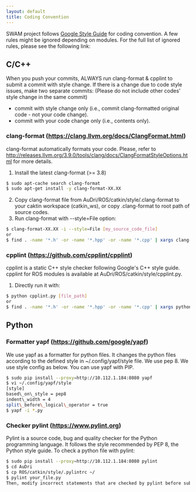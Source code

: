 ```yaml
---
layout: default
title: Coding Convention
---
```


SWAM project follows [Google Style Guide](https://google.github.io/styleguide/cppguide.html) for coding convention.
A few rules might be ignored depending on modules. For the full list of ignored rules, please see the following link:

## C/C++
When you push your commits, ALWAYS run clang-format & cpplint to submit a commit with style change. If there is a change due to code style issues, make two separate commits: (Please do not include other codes' style change in the same commit)
- commit with style change only (i.e., commit clang-formatted original code - not your code change).
- commit with your code change only (i.e., contents only).

### clang-format (https://clang.llvm.org/docs/ClangFormat.html)
clang-format automatically formats your code.
Please, refer to http://releases.llvm.org/3.9.0/tools/clang/docs/ClangFormatStyleOptions.html for more details.
1. Install the latest clang-format (>= 3.8)
```bash
$ sudo apt-cache search clang-format
$ sudo apt-get install -y clang-format-XX.XX
```
2. Copy clang-format file from AuDri/ROS/catkin/style/.clang-format to your caktin workspace (catkin_ws), or copy .clang-format to root path of source codes.
3. Run clang-format with --style=File option:
```bash
$ clang-format-XX.XX -i --style=File [my_source_code_file]
or 
$ find . -name '*.h' -or -name '*.hpp' -or -name '*.cpp' | xargs clang-format-XX.XX -i -style=file $1
```

### cpplint (https://github.com/cpplint/cpplint)
cpplint is a static C++ style checker following Google's C++ style guide. cpplint for ROS modules is available at AuDri/ROS/catkin/style/cpplint.py.

1. Directly run it with:
```bash
$ python cpplint.py [file_path]
or
$ find . -name '*.h' -or -name '*.hpp' -or -name '*.cpp' | xargs python cpplint.py $1
```

## Python

### Formatter yapf (https://github.com/google/yapf)

We use yapf as a formatter for python files.
It changes the python files according to the defined style in ~/.config/yapf/style file.
We use pep 8. We use style config as below. You can use yapf with PIP.

```bash
$ sudo pip install --proxy=http://10.112.1.184:8080 yapf
$ vi ~/.config/yapf/style
[style]
based\_on\_style = pep8
indent\_width = 4
split\_before\_logical\_operator = true
$ yapf -i *.py
```

### Checker pylint (https://www.pylint.org)

Pylint is a source code, bug and quality checker for the Python programming language. It follows the style recommended by PEP 8, the Python style guide.
To check a python file with pylint:
```bash
$ sudo pip install --proxy=http://10.112.1.184:8080 pylint
$ cd AuDri
$ cp ROS/catkin/style/.pylintrc ~/
$ pylint your_file.py
Then, modify incorrect statements that are checked by pylint before submitting your PR.
```
